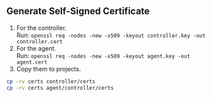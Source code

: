 ## Generate Self-Signed Certificate

1. For the controller.  
   Run: `openssl req -nodes -new -x509 -keyout controller.key -out controller.cert`
2. For the agent.  
   Run: `openssl req -nodes -new -x509 -keyout agent.key -out agent.cert`
3. Copy them to projects.

```bash
cp -rv certs controller/certs
cp -rv certs agent/controller/certs
```

